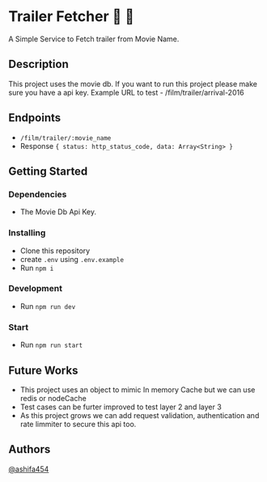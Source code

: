 # Trailer Fetcher 🍿 🍿

A Simple Service to Fetch trailer from Movie Name.

## Description

This project uses the movie db. If you want to run this project please make sure you have a api key.
Example URL to test - /film/trailer/arrival-2016

## Endpoints

* ```/film/trailer/:movie_name```
* Response ```
{
    status: http_status_code,
    data: Array<String>
} ```
## Getting Started

### Dependencies

* The Movie Db Api Key.


### Installing

* Clone this repository
* create ```.env``` using ```.env.example```
* Run ``` npm i ```

### Development

* Run ```npm run dev```

### Start 

* Run ```npm run start```

## Future Works
* This project uses an object to mimic In memory Cache but we can use redis or nodeCache
* Test cases can be furter improved to test layer 2 and layer 3 
* As this project grows we can add request validation, authentication and rate limmiter to secure this api too.

## Authors

[@ashifa454](https://www.linkedin.com/in/ashifa454)
